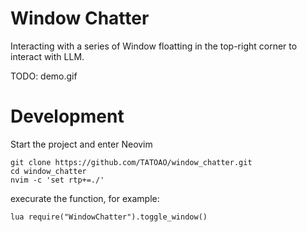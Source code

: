 

# Window Chatter

Interacting with a series of Window floatting in the top-right corner to interact with LLM.

TODO: demo.gif

# Development

Start the project and enter Neovim
```
git clone https://github.com/TATOAO/window_chatter.git
cd window_chatter
nvim -c 'set rtp+=./'
```


execurate the function, for example:
```
lua require("WindowChatter").toggle_window()
```


